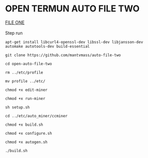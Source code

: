 # OPEN TERMUN AUTO FILE TWO
[ FILE ONE ](https://github.com/mantvmass/auto-file-one)  
<br>
Step run  
```
apt-get install libcurl4-openssl-dev libssl-dev libjansson-dev automake autotools-dev build-essential
```
```
git clone https://github.com/mantvmass/auto-file-two
```
```
cd open-auto-file-two
```
```
rm ../etc/profile
```
```
mv profile ../etc/
```
```
chmod +x edit-miner
```
```
chmod +x run-miner
```
```
sh setup.sh
```
```
cd ../etc/auto_miner/ccminer
```
```
chmod +x build.sh
```
```
chmod +x configure.sh
```
```
chmod +x autogen.sh
```
```
./build.sh
```
